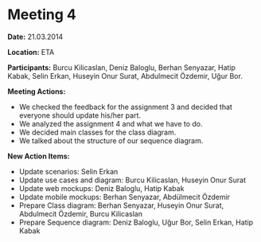 # Meeting 4 #

**Date:** 21.03.2014

**Location:** ETA

**Participants:** Burcu Kilicaslan, Deniz Baloglu, Berhan Senyazar, Hatip Kabak, Selin Erkan, Huseyin Onur Surat, Abdulmecit Özdemir, Uğur Bor.

**Meeting Actions:**
  * We checked the feedback for the assignment 3 and decided that everyone should update his/her part.
  * We analyzed the assignment 4 and what we have to do.
  * We decided main classes for the class diagram.
  * We talked about the structure of our sequence diagram.

**New Action Items:**
  * Update scenarios: Selin Erkan
  * Update use cases and diagram: Burcu Kilicaslan, Huseyin Onur Surat
  * Update web mockups: Deniz Baloglu, Hatip Kabak
  * Update mobile mockups: Berhan Senyazar, Abdülmecit Özdemir
  * Prepare Class diagram: Berhan Senyazar, Huseyin Onur Surat, Abdulmecit Özdemir, Burcu Kilicaslan
  * Prepare Sequence diagram: Deniz Baloglu, Uğur Bor, Selin Erkan, Hatip Kabak